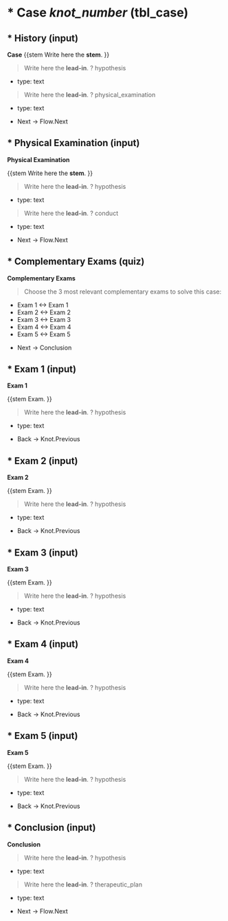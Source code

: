 # * Case _knot_number_ (tbl_case)

## * History (input)

**Case**
{{stem
Write here the **stem**.
}}

> Write here the **lead-in**.
? hypothesis
  * type: text

> Write here the **lead-in**.
? physical_examination
  * type: text

* Next -> Flow.Next

## * Physical Examination (input)

**Physical Examination**

{{stem
Write here the **stem**.
}}

> Write here the **lead-in**.
? hypothesis
  * type: text

> Write here the **lead-in**.
? conduct
  * type: text

* Next -> Flow.Next

## * Complementary Exams (quiz)

**Complementary Exams**

> Choose the 3 most relevant complementary exams to solve this case:
+ Exam 1 <-> Exam 1
+ Exam 2 <-> Exam 2
+ Exam 3 <-> Exam 3
+ Exam 4 <-> Exam 4
+ Exam 5 <-> Exam 5

* Next -> Conclusion

## * Exam 1 (input)

**Exam 1**

{{stem
Exam.
}}

> Write here the **lead-in**.
? hypothesis
  * type: text

* Back -> Knot.Previous

## * Exam 2 (input)

**Exam 2**

{{stem
Exam.
}}

> Write here the **lead-in**.
? hypothesis
  * type: text

* Back -> Knot.Previous

## * Exam 3 (input)

**Exam 3**

{{stem
Exam.
}}

> Write here the **lead-in**.
? hypothesis
  * type: text

* Back -> Knot.Previous

## * Exam 4 (input)

**Exam 4**

{{stem
Exam.
}}

> Write here the **lead-in**.
? hypothesis
  * type: text

* Back -> Knot.Previous

## * Exam 5 (input)

**Exam 5**

{{stem
Exam.
}}

> Write here the **lead-in**.
? hypothesis
  * type: text

* Back -> Knot.Previous

## * Conclusion (input)

**Conclusion**

> Write here the **lead-in**.
? hypothesis
  * type: text

> Write here the **lead-in**.
? therapeutic_plan
  * type: text

* Next -> Flow.Next
